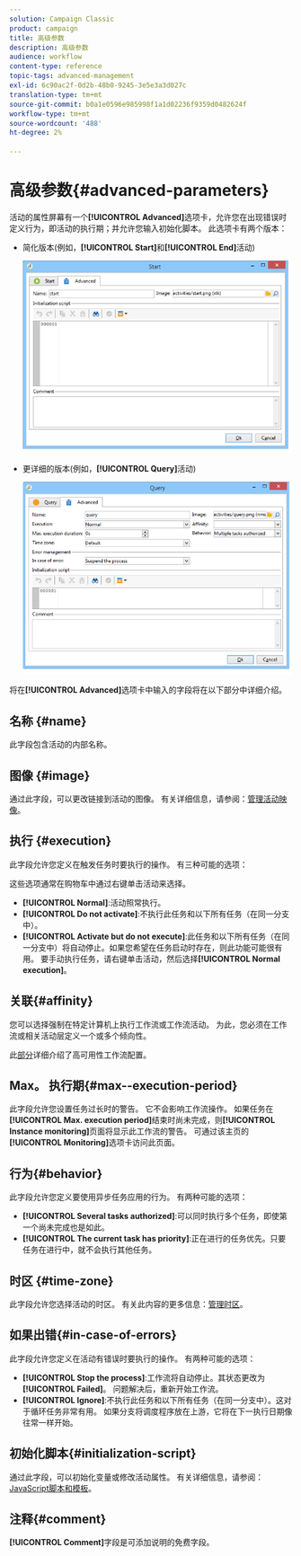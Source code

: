 ```yaml
---
solution: Campaign Classic
product: campaign
title: 高级参数
description: 高级参数
audience: workflow
content-type: reference
topic-tags: advanced-management
exl-id: 6c90ac2f-0d2b-48b0-9245-3e5e3a3d027c
translation-type: tm+mt
source-git-commit: b0a1e0596e985998f1a1d02236f9359d0482624f
workflow-type: tm+mt
source-wordcount: '488'
ht-degree: 2%

---
```


# 高级参数{#advanced-parameters}

活动的属性屏幕有一个&#x200B;**[!UICONTROL Advanced]**&#x200B;选项卡，允许您在出现错误时定义行为，即活动的执行期；并允许您输入初始化脚本。 此选项卡有两个版本：

* 简化版本(例如，**[!UICONTROL Start]**&#x200B;和&#x200B;**[!UICONTROL End]**&#x200B;活动)

   ![](assets/wf-advanced-basic.png)

* 更详细的版本(例如，**[!UICONTROL Query]**&#x200B;活动)

   ![](assets/wf-advanced-full.png)

将在&#x200B;**[!UICONTROL Advanced]**&#x200B;选项卡中输入的字段将在以下部分中详细介绍。

## 名称 {#name}

此字段包含活动的内部名称。

## 图像 {#image}

通过此字段，可以更改链接到活动的图像。 有关详细信息，请参阅：[管理活动映像](../../workflow/using/managing-activity-images.md)。

## 执行 {#execution}

此字段允许您定义在触发任务时要执行的操作。 有三种可能的选项：

这些选项通常在购物车中通过右键单击活动来选择。

* **[!UICONTROL Normal]**:活动照常执行。
* **[!UICONTROL Do not activate]**:不执行此任务和以下所有任务（在同一分支中）。
* **[!UICONTROL Activate but do not execute]**:此任务和以下所有任务（在同一分支中）将自动停止。如果您希望在任务启动时存在，则此功能可能很有用。 要手动执行任务，请右键单击活动，然后选择&#x200B;**[!UICONTROL Normal execution]**。

## 关联{#affinity}

您可以选择强制在特定计算机上执行工作流或工作流活动。 为此，您必须在工作流或相关活动层定义一个或多个倾向性。

此[部分](../../installation/using/configuring-campaign-server.md#high-availability-workflows-and-affinities)详细介绍了高可用性工作流配置。


## Max。 执行期{#max--execution-period}

此字段允许您设置任务过长时的警告。 它不会影响工作流操作。 如果任务在&#x200B;**[!UICONTROL Max. execution period]**&#x200B;结束时尚未完成，则&#x200B;**[!UICONTROL Instance monitoring]**&#x200B;页面将显示此工作流的警告。 可通过该主页的&#x200B;**[!UICONTROL Monitoring]**&#x200B;选项卡访问此页面。

## 行为{#behavior}

此字段允许您定义要使用异步任务应用的行为。 有两种可能的选项：

* **[!UICONTROL Several tasks authorized]**:可以同时执行多个任务，即使第一个尚未完成也是如此。
* **[!UICONTROL The current task has priority]**:正在进行的任务优先。只要任务在进行中，就不会执行其他任务。

## 时区 {#time-zone}

此字段允许您选择活动的时区。 有关此内容的更多信息：[管理时区](../../workflow/using/managing-time-zones.md)。

## 如果出错{#in-case-of-errors}

此字段允许您定义在活动有错误时要执行的操作。 有两种可能的选项：

* **[!UICONTROL Stop the process]**:工作流将自动停止。其状态更改为&#x200B;**[!UICONTROL Failed]**。 问题解决后，重新开始工作流。
* **[!UICONTROL Ignore]**:不执行此任务和以下所有任务（在同一分支中）。这对于循环任务非常有用。 如果分支将调度程序放在上游，它将在下一执行日期像往常一样开始。

## 初始化脚本{#initialization-script}

通过此字段，可以初始化变量或修改活动属性。 有关详细信息，请参阅：[JavaScript脚本和模板](../../workflow/using/javascript-scripts-and-templates.md)。

## 注释{#comment}

**[!UICONTROL Comment]**&#x200B;字段是可添加说明的免费字段。
